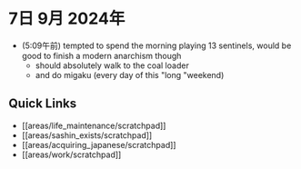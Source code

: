 # 7日 9月 2024年
- (5:09午前) tempted to spend the morning playing 13 sentinels, would be good to finish a modern anarchism though
  - should absolutely walk to the coal loader
  - and do migaku (every day of this "long "weekend)
 



## Quick Links
- [[areas/life_maintenance/scratchpad]]
- [[areas/sashin_exists/scratchpad]]
- [[areas/acquiring_japanese/scratchpad]]
- [[areas/work/scratchpad]]
